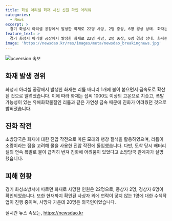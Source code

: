 ```yaml
---
title: 화성 아리셀 화재 시신 신원 확인 어려워
categories:
  - News
excerpt: >
  경기 화성시 아리셀 공장에서 발생한 화재로 22명 사망, 2명 중상, 6명 경상 상태. 화재는 리튬 배터리로 발화된 것으로 추정되며, 화재 현장 영상에선 폭발음과 불길이 보임. 화재 현장은 리튬과 같은 유해화학물질로 인해 진화 어려움. 현재까지 외국인 20명(중국 18명, 라오스 1명) 등 22명의 사망자 확인. 신원 파악 위해 추가 수색 작업이 이뤄지고 있으며, 현장에서 3만5000개의 배터리가 보관돼 있었음.
feature_text: >
  경기 화성시 아리셀 공장에서 발생한 화재로 22명 사망, 2명 중상, 6명 경상 상태. 화재는 리튬 배터리로 발화된 것으로 추정되며, 화재 현장 영상에선 폭발음과 불길이 보임. 화재 현장은 리튬과 같은 유해화학물질로 인해 진화 어려움. 현재까지 외국인 20명(중국 18명, 라오스 1명) 등 22명의 사망자 확인. 신원 파악 위해 추가 수색 작업이 이뤄지고 있으며, 현장에서 3만5000개의 배터리가 보관돼 있었음.
image: 'https://newsdao.kr/res/images/meta/newsdao_breakingnews.jpg'
---
```


<p><img src="https://newsdao.kr/res/images/meta/newsdao_breakingnews.jpg" alt="pcversion 속보" /></p>

<h2 data-ke-size="size26">화재 발생 경위</h2>

<p data-ke-size="size16">화성시 아리셀 공장에서 발생한 화재는 리튬 배터리 1개에 불이 붙으면서 급속도로 확산된 것으로 알려졌습니다. 이에 따라 화재는 섭씨 1000도 이상의 고온으로 치솟고, 폭발 가능성이 있는 유해화학물질인 리튬과 같은 가연성 금속 때문에 진화가 어려웠던 것으로 밝혀졌습니다.</p>

<h2 data-ke-size="size26">진화 작전</h2>

<p data-ke-size="size16">소방당국은 화재에 대한 진압 작전으로 마른 모래와 팽창 질석을 활용하였으며, 리튬이 소량이라는 점을 고려해 물을 사용한 진압 작전에 돌입했습니다. 다만, 도착 당시 배터리 셀의 연속 폭발로 불이 급격히 번져 진화에 어려움이 있었다고 소방당국 관계자가 설명했습니다.</p>

<h2 data-ke-size="size26">피해 현황</h2>

<p data-ke-size="size16">경기 화성소방서에 따르면 화재로 사망한 인원은 22명으로, 중상자 2명, 경상자 6명이 확인되었습니다. 또한 현재까지 확인된 사상자 외에 연락이 닿지 않는 1명에 대한 수색작업이 진행 중이며, 사망자 가운데 20명은 외국인이었습니다.</p>
실시간 뉴스 속보는, <a href="https://newsdao.kr" rel="dofollow">https://newsdao.kr</a>


